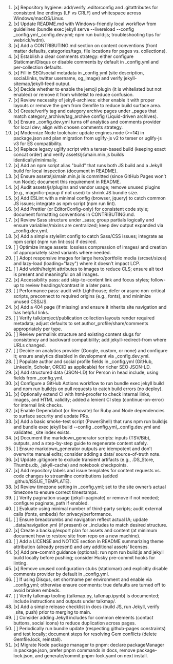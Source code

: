 1. [x] Repository hygiene: add/verify .editorconfig and .gitattributes for consistent line endings (LF vs CRLF) and whitespace across Windows/macOS/Linux.
2. [x] Update README.md with Windows-friendly local workflow from guidelines (bundle exec jekyll serve --livereload --config _config.yml,_config.dev.yml; npm run build:js; troubleshooting tips for webrick/wdm).
3. [x] Add a CONTRIBUTING.md section on content conventions (front matter defaults, categories/tags, file locations for pages vs. collections).
4. [x] Establish a clear comments strategy: either configure Staticman/Disqus or disable comments by default in _config.yml and per-collection defaults.
5. [x] Fill in SEO/social metadata in _config.yml (site description, social.links, twitter username, og_image) and verify jekyll-sitemap/jekyll-feed output.
6. [x] Decide whether to enable the jemoji plugin (it is whitelisted but not enabled) or remove it from whitelist to reduce confusion.
7. [x] Review necessity of jekyll-archives: either enable it with proper layouts or remove the gem from Gemfile to reduce build surface area.
8. [x] Create/verify tag and category archive pages under _pages that match category_archive/tag_archive config (Liquid-driven archives).
9. [x] Ensure _config.dev.yml turns off analytics and comments provider for local dev; align with chosen comments strategy.
10. [x] Modernize Node toolchain: update engines.node (>=14) in package.json and plan migration from uglify-js v2 to terser or uglify-js v3 for ES compatibility.
11. [x] Replace legacy uglify script with a terser-based build (keeping exact concat order) and verify assets\js\main.min.js builds identically/minimally.
12. [x] Add an npm script alias "build" that runs both JS build and a Jekyll build for local inspection (document in README).
13. [x] Ensure assets\js\main.min.js is committed (since GitHub Pages won’t run Node); document this requirement in README.
14. [x] Audit assets/js/plugins and vendor usage; remove unused plugins (e.g., magnific-popup if not used) to shrink JS bundle size.
15. [x] Add ESLint with a minimal config (browser, jquery) to catch common JS issues; integrate as npm script (npm run lint).
16. [x] Add Prettier (or EditorConfig-only) for consistent code style; document formatting conventions in CONTRIBUTING.md.
17. [x] Review Sass structure under _sass; group partials logically and ensure variables/mixins are centralized; keep dev output expanded via _config.dev.yml.
18. [x] Add a simple stylelint config to catch Sass/CSS issues; integrate as npm script (npm run lint:css) if desired.
19. [ ] Optimize image assets: lossless compression of images/ and creation of appropriately sized variants where needed.
20. [ ] Adopt responsive images for large hero/portfolio media (srcset/sizes) and lazy-load (loading="lazy") where it doesn’t impact LCP.
21. [ ] Add width/height attributes to images to reduce CLS; ensure alt text is present and meaningful on all images.
22. [x] Accessibility pass: add skip-to-content link and focus styles; follow-up to review headings/contrast in a later pass.
23. [ ] Performance pass: audit with Lighthouse; defer or async non-critical scripts, preconnect to required origins (e.g., fonts), and minimize unused CSS/JS.
24. [x] Add a 404 page (if missing) and ensure it inherits site navigation and has helpful links.
25. [ ] Verify talk/project/publication collection layouts render required metadata; adjust defaults to set author_profile/share/comments appropriately per type.
26. [ ] Review permalink structure and existing content slugs for consistency and backward compatibility; add jekyll-redirect-from where URLs changed.
27. [ ] Decide on analytics provider (Google, custom, or none) and configure it; ensure analytics disabled in development via _config.dev.yml.
28. [ ] Populate author and social profile fields in _config.yml (GitHub, LinkedIn, Scholar, ORCID as applicable) for richer SEO JSON-LD.
29. [x] Add structured data (JSON-LD) for Person in head include, using fields from _config.yml.
30. [x] Configure a GitHub Actions workflow to run bundle exec jekyll build and npm run build:js on pull requests to catch build errors (no deploy).
31. [x] Optionally extend CI with html-proofer to check internal links, images, and HTML validity; added a lenient CI step (continue-on-error) for internal link checks.
32. [x] Enable Dependabot (or Renovate) for Ruby and Node dependencies to surface security and update PRs.
33. [x] Add a basic smoke-test script (PowerShell) that runs npm run build:js and bundle exec jekyll build --config _config.yml,_config.dev.yml and validates _site index exists.
34. [x] Document the markdown_generator scripts: inputs (TSV/Bib), outputs, and a step-by-step guide to regenerate content safely.
35. [ ] Ensure markdown_generator outputs are idempotent and don’t overwrite manual edits; consider adding a data/ source-of-truth note.
36. [x] Update .gitignore to exclude transient artifacts (e.g., .DS_Store, Thumbs.db, .jekyll-cache) and notebook checkpoints.
37. [x] Add repository labels and issue templates for content requests vs. code changes to streamline contributions (added .github/ISSUE_TEMPLATE).
38. [x] Review timezone setting in _config.yml; set to the site owner’s actual timezone to ensure correct timestamps.
39. [ ] Verify pagination usage (jekyll-paginate) or remove if not needed; configure paginate_path if enabled.
40. [ ] Evaluate using minimal number of third-party scripts; audit external calls (fonts, embeds) for privacy/performance.
41. [ ] Ensure breadcrumbs and navigation reflect actual IA; update _data/navigation.yml (if present) or _includes to match desired structure.
42. [x] Create a backup/export plan for assets and content (at minimum document how to restore site from repo on a new machine).
43. [ ] Add a LICENSE and NOTICE section in README summarizing theme attribution (already present) and any additional assets’ licenses.
44. [x] Add pre-commit guidance (optional): run npm run build:js and jekyll build locally before pushing; consider Husky pre-commit hooks for linting.
45. [x] Remove unused configuration stubs (staticman) and explicitly disable comments provider by default in _config.yml.
46. [ ] If using Disqus, set shortname per environment and enable via _config.yml; otherwise ensure comments: true defaults are turned off to avoid broken embeds.
47. [ ] Verify talkmap tooling (talkmap.py, talkmap.ipynb) is documented; include instructions and outputs under talkmap/.
48. [x] Add a simple release checklist in docs (build JS, run Jekyll, verify _site, push) prior to merging to main.
49. [ ] Consider adding Jekyll includes for common elements (contact buttons, social icons) to reduce duplication across pages.
50. [ ] Periodically run bundle update (respecting github-pages constraints) and test locally; document steps for resolving Gem conflicts (delete Gemfile.lock, reinstall).
51. [x] Migrate Node package manager to pnpm: declare packageManager in package.json, prefer pnpm commands in docs, remove package-lock.json, and generate/commit pnpm-lock.yaml on next install.
